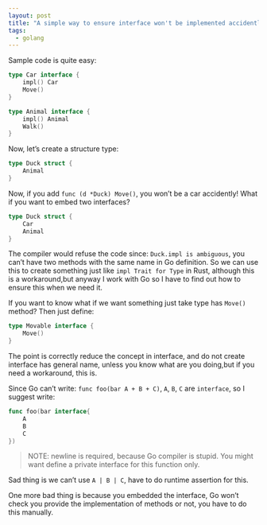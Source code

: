 ```yaml
---
layout: post
title: "A simple way to ensure interface won't be implemented accidently"
tags:
  - golang
---
```


Sample code is quite easy:

```go
type Car interface {
	impl() Car
	Move()
}

type Animal interface {
	impl() Animal
	Walk()
}
```

Now, let’s create a structure type:

```go
type Duck struct {
	Animal
}
```

Now, if you add `func (d *Duck) Move()`, you won’t be a car accidently! What if you want to embed two interfaces?

```go
type Duck struct {
	Car
	Animal
}
```

The compiler would refuse the code since: `Duck.impl is ambiguous`, you can’t have two methods with the same name in Go definition. So we can use this to create something just like `impl Trait for Type` in Rust, although this is a workaround,but anyway I work with Go so I have to find out how to ensure this when we need it.

If you want to know what if we want something just take type has `Move()` method? Then just define:

```go
type Movable interface {
	Move()
}
```

The point is correctly reduce the concept in interface, and do not create interface has general name, unless you know what are you doing,but if you need a workaround, this is.

Since Go can’t write: `func foo(bar A + B + C)`, `A`, `B`, `C` are `interface`, so I suggest write:

```go
func foo(bar interface{
	A
	B
	C
})
```

> NOTE: newline is required, because Go compiler is stupid. You might want define a private interface for this function only.

Sad thing is we can’t use `A | B | C`, have to do runtime assertion for this.

One more bad thing is because you embedded the interface, Go won’t check you provide the implementation of methods or not, you have to do this manually.
